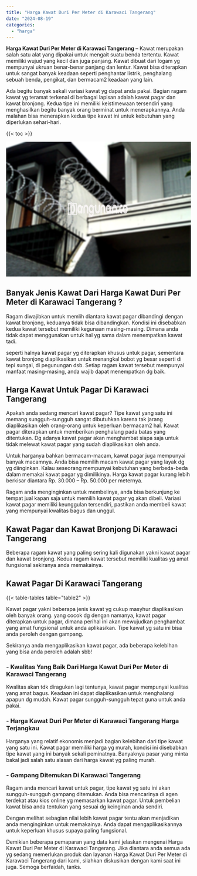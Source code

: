 ```yaml
---
title: "Harga Kawat Duri Per Meter di Karawaci Tangerang"
date: "2024-08-19"
categories: 
  - "harga"
---
```


**Harga Kawat Duri Per Meter di Karawaci Tangerang** – Kawat merupakan salah satu alat yang dipakai untuk mengait suatu benda tertentu. Kawat memiliki wujud yang kecil dan juga panjang. Kawat dibuat dari logam yg mempunyai ukruan benar-benar panjang dan lentur. Kawat bisa diterapkan untuk sangat banyak keadaan seperti penghantar listrik, penghalang sebuah benda, pengikat, dan bermacam2 keadaan yang lain.

Ada begitu banyak sekali variasi kawat yg dapat anda pakai. Bagian ragam kawat yg teramat terkenal di berbagai lapisan adalah kawat pagar dan kawat bronjong. Kedua tipe ini memiliki keistimewaan tersendiri yang menghasilkan begitu banyak orang berminat untuk menerapkannya. Anda malahan bisa menerapkan kedua tipe kawat ini untuk kebutuhan yang diperlukan sehari-hari.

{{< toc >}}

![Harga Kawat Duri Per Meter di Karawaci Tangerang](/images/jual-kawat-murah29.png)

## Banyak Jenis Kawat Dari Harga Kawat Duri Per Meter di Karawaci Tangerang ?

Ragam diwajibkan untuk memlih diantara kawat pagar dibandingi dengan kawat bronjong, keduanya tidak bisa dibandingkan. Kondisi ini disebabkan kedua kawat tersebut memiliki kegunaan masing-masing. Dimana anda tidak dapat menggunakan untuk hal yg sama dalam menempatkan kawat tadi.

seperti halnya kawat pagar yg diterapkan khusus untuk pagar, sementara kawat bronjong diaplikasikan untuk menangkal bobot yg besar seperti di tepi sungai, di pegunungan dsb. Setiap ragam kawat tersebut mempunyai manfaat masing-masing, anda wajib dapat menempatkan dg baik.

## Harga Kawat Untuk Pagar Di Karawaci Tangerang

Apakah anda sedang mencari kawat pagar? Tipe kawat yang satu ini memang sungguh-sungguh sangat dibutuhkan karena tak jarang diaplikasikan oleh orang-orang untuk keperluan bermacam2 hal. Kawat pagar diterapkan untuk memberikan penghalang pada batas yang ditentukan. Dg adanya kawat pagar akan menghambat siapa saja untuk tidak melewat kawat pagar yang sudah diaplikasikan oleh anda.

Untuk harganya bahkan bermacam-macam, kawat pagar juga mempunyai banyak macamnya. Anda bisa memilih macam kawat pagar yang layak dg yg diinginkan. Kalau seseorang mempunyai kebutuhan yang berbeda-beda dalam memakai kawat pagar yg dimilikinya. Harga kawat pagar kurang lebih berkisar diantara Rp. 30.000 – Rp. 50.000 per meternya.

Ragam anda menginginkan untuk membelinya, anda bisa berkunjung ke tempat jual kapan saja untuk memilih kawat pagar yg akan dibeli. Variasi kawat pagar memiliki keunggulan tersendiri, pastikan anda membeli kawat yang mempunyai kwalitas bagus dan unggul.

## Kawat Pagar dan Kawat Bronjong Di Karawaci Tangerang

Beberapa ragam kawat yang paling sering kali digunakan yakni kawat pagar dan kawat bronjong. Kedua ragam kawat tersebut memiliki kualitas yg amat fungsional sekiranya anda memakainya.

## Kawat Pagar Di Karawaci Tangerang

{{< table-tables table="table2" >}}

Kawat pagar yakni beberapa jenis kawat yg cukup masyhur diaplikasikan oleh banyak orang. yang cocok dg dengan namanya, kawat pagar diterapkan untuk pagar, dimana perihal ini akan mewujudkan penghambat yang amat fungsional untuk anda aplikasikan. Tipe kawat yg satu ini bisa anda peroleh dengan gampang.

Sekiranya anda mengaplikasikan kawat pagar, ada beberapa kelebihan yang bisa anda peroleh adalah sbb!

### \- Kwalitas Yang Baik Dari Harga Kawat Duri Per Meter di Karawaci Tangerang

Kwalitas akan tdk diragukan lagi tentunya, kawat pagar mempunyai kualitas yang amat bagus. Keadaan ini dapat diaplikasikan untuk menghalangi apapun dg mudah. Kawat pagar sungguh-sungguh tepat guna untuk anda pakai.

### \- Harga Kawat Duri Per Meter di Karawaci Tangerang Harga Terjangkau

Harganya yang relatif ekonomis menjadi bagian kelebihan dari tipe kawat yang satu ini. Kawat pagar memiliki harga yg murah, kondisi ini disebabkan tipe kawat yang ini banyak sekali peminatnya. Banyaknya pasar yang minta bakal jadi salah satu alasan dari harga kawat yg paling murah.

### \- Gampang Ditemukan Di Karawaci Tangerang

Ragam anda mencari kawat untuk pagar, tipe kawat yg satu ini akan sungguh-sungguh gampang ditemukan. Anda bisa mencarinya di agen terdekat atau kios online yg memasarkan kawat pagar. Untuk pembelian kawat bisa anda tentukan yang sesuai dg keinginan anda sendiri.

Dengan melihat sebagian nilai lebih kawat pagar tentu akan menjadikan anda menginginkan untuk memakainya. Anda dapat mengaplikasikannya untuk keperluan khusus supaya paling fungsional.

Demikian beberapa pemaparan yang data kami jelaskan mengenai Harga Kawat Duri Per Meter di Karawaci Tangerang. Jika diantara anda semua ada yg sedang memerlukan produk dan layanan Harga Kawat Duri Per Meter di Karawaci Tangerang dari kami, silahkan diskusikan dengan kami saat ini juga. Semoga berfaidah, tanks.
